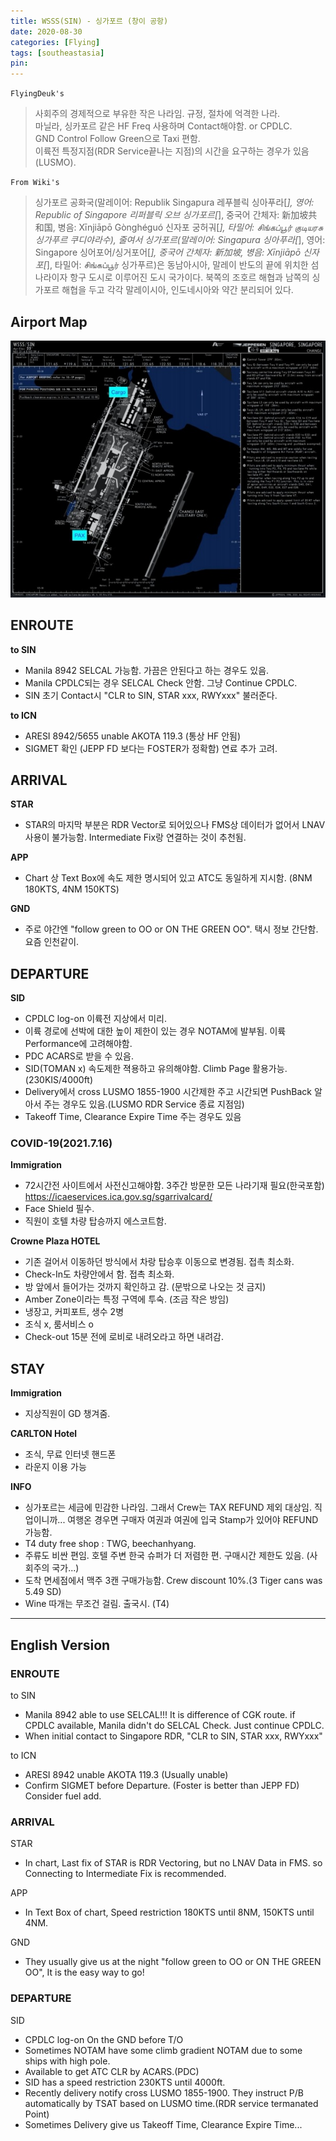 ```yaml
---
title: WSSS(SIN) - 싱가포르 (창이 공항)
date: 2020-08-30
categories: [Flying]
tags: [southeastasia]
pin:
---
```

`FlyingDeuk's`
> 사회주의 경제적으로 부유한 작은 나라임. 규정, 절차에 억격한 나라. <br>
마닐라, 싱카포르 같은 HF Freq 사용하며 Contact해야함. or CPDLC. <br>
GND Control Follow Green으로 Taxi 편함. <br>
이륙전 특정지점(RDR Service끝나는 지점)의 시간을 요구하는 경우가 있음(LUSMO).

`From Wiki's`
>싱가포르 공화국(말레이어: Republik Singapura 레푸블릭 싱아푸라[*], 영어: Republic of Singapore 리퍼블릭 오브 싱가포르[*], 중국어 간체자: 新加坡共和国, 병음: Xīnjiāpō Gònghéguó 신자포 궁허궈[*], 타밀어: சிங்கப்பூர் குடியரசு 싱가푸르 쿠디야라수), 줄여서 싱가포르(말레이어: Singapura 싱아푸라[*], 영어: Singapore 싱어포어/싱거포어[*], 중국어 간체자: 新加坡, 병음: Xīnjiāpō 신자포[*], 타밀어: சிங்கப்பூர் 싱가푸르)은 동남아시아, 말레이 반도의 끝에 위치한 섬나라이자 항구 도시로 이루어진 도시 국가이다. 북쪽의 조호르 해협과 남쪽의 싱가포르 해협을 두고 각각 말레이시아, 인도네시아와 약간 분리되어 있다.


## Airport Map
![sin](/img/flying/airport/sin_ap.jpg)

## ENROUTE
**to SIN**
- Manila 8942 SELCAL 가능함. 가끔은 안된다고 하는 경우도 있음.
- Manila CPDLC되는 경우 SELCAL Check 안함. 그냥 Continue CPDLC.
- SIN 초기 Contact시 "CLR to SIN, STAR xxx, RWYxxx" 불러준다.

**to ICN**
- ARESI 8942/5655 unable AKOTA 119.3 (통상 HF 안됨)
- SIGMET 확인 (JEPP FD 보다는 FOSTER가 정확함) 연료 추가 고려.

## ARRIVAL
**STAR**
- STAR의 마지막 부분은 RDR Vector로 되어있으나 FMS상 데이터가 없어서 LNAV사용이 불가능함. Intermediate Fix랑 연결하는 것이 추천됨.

**APP**
- Chart 상 Text Box에 속도 제한 명시되어 있고 ATC도 동일하게 지시함. (8NM 180KTS, 4NM 150KTS)

**GND**
- 주로 야간엔 "follow green to OO or ON THE GREEN OO". 택시 정보 간단함. 요즘 인천같이.

## DEPARTURE
**SID**
- CPDLC log-on 이륙전 지상에서 미리.
- 이륙 경로에 선박에 대한 높이 제한이 있는 경우 NOTAM에 발부됨. 이륙 Performance에 고려해야함.
- PDC ACARS로 받을 수 있음.
- SID(TOMAN x) 속도제한 젹용하고 유의해야함. Climb Page 활용가능. (230KIS/4000ft)
- Delivery에서 cross LUSMO 1855-1900 시간제한 주고 시간되면 PushBack 알아서 주는 경우도 있음.(LUSMO RDR Service 종료 지점임)
- Takeoff Time, Clearance Expire Time 주는 경우도 있음

### COVID-19(2021.7.16)
**Immigration**
- 72시간전 사이트에서 사전신고해야함. 3주간 방문한 모든 나라기재 필요(한국포함)  https://icaeservices.ica.gov.sg/sgarrivalcard/
- Face Shield 필수.
- 직원이 호텔 차량 탑승까지 에스코트함.

**Crowne Plaza HOTEL**
- 기존 걸어서 이동하던 방식에서 차랑 탑승후 이동으로 변경됨. 접촉 최소화.
- Check-In도 차량안에서 함. 접촉 최소화.
- 방 앞에서 들어가는 것까지 확인하고 감. (문밖으로 나오는 것 금지)
- Amber Zone이라는 특정 구역에 투숙. (조금 작은 방임)
- 냉장고, 커피포트, 생수 2병
- 조식 x, 룸서비스 o
- Check-out 15분 전에 로비로 내려오라고 하면 내려감.

## STAY
**Immigration**
- 지상직원이 GD 챙겨줌.

**CARLTON Hotel**
- 조식, 무료 인터넷 핸드폰
- 라운지 이용 가능

**INFO**
- 싱가포르는 세금에 민감한 나라임. 그래서 Crew는 TAX REFUND 제외 대상임. 직업이니까... 여행온 경우면 구매자 여권과 여권에 입국 Stamp가 있어야 REFUND가능함.
- T4 duty free shop : TWG, beechanhyang.
- 주류도 비싼 편임. 호텔 주변 한국 슈퍼가 더 저렴한 편. 구매시간 제한도 있음. (사회주의 국가...)
- 도착 면세점에서 맥주 3캔 구매가능함. Crew discount 10%.(3 Tiger cans was 5.49 SD)
- Wine 따개는 무조건 걸림. 출국시. (T4)

--------
## English Version

### ENROUTE
to SIN
- Manila 8942 able to use SELCAL!!! It is difference of CGK route. if CPDLC available, Manila didn't do SELCAL Check. Just continue CPDLC.
- When initial contact to Singapore RDR, "CLR to SIN, STAR xxx, RWYxxx"

to ICN
- ARESI 8942 unable AKOTA 119.3 (Usually unable)
- Confirm SIGMET before Departure. (Foster is better than JEPP FD) Consider fuel add.

### ARRIVAL
STAR
- In chart, Last fix of STAR is RDR Vectoring, but no LNAV Data in FMS. so Connecting to Intermediate Fix is recommended.

APP
- In Text Box of chart, Speed restriction 180KTS until 8NM, 150KTS until 4NM.

GND
- They usually give us at the night "follow green to OO or ON THE GREEN OO", It is the easy way to go!

### DEPARTURE
SID
- CPDLC log-on On the GND before T/O
- Sometimes NOTAM have some climb gradient NOTAM due to some ships with high pole.
- Available to get ATC CLR by ACARS.(PDC)
- SID has a speed restriction 230KTS until 4000ft.
- Recently delivery notify cross LUSMO 1855-1900. They instruct P/B automatically by TSAT based on LUSMO time.(RDR service termanated Point)
- Sometimes Delivery give us Takeoff Time, Clearance Expire Time...

